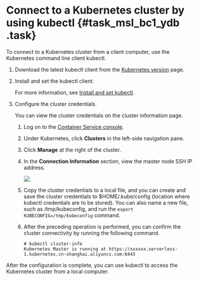 # Connect to a Kubernetes cluster by using kubectl {#task_msl_bc1_ydb .task}

To connect to a Kubernetes cluster from a client computer, use the Kubernetes command line client kubectl.

1.  Download the latest kubectl client from the [Kubernetes version](https://github.com/kubernetes/kubernetes/blob/master/CHANGELOG.md?spm=a2c4g.11186623.2.4.9ZrN6B&file=CHANGELOG.md) page. 
2.  Install and set the kubectl client. 

    For more information, see [Install and set kubectl](https://kubernetes.io/docs/tasks/tools/install-kubectl/).

3.  Configure the cluster credentials. 

    You can view the cluster credentials on the cluster information page.

    1.  Log on to the [Container Service console](https://cs.console.aliyun.com). 
    2.  Under Kubernetes, click **Clusters** in the left-side navigation pane. 
    3.  Click **Manage** at the right of the cluster. 
    4.  In the **Connection Information** section, view the master node SSH IP address. 

        ![](http://static-aliyun-doc.oss-cn-hangzhou.aliyuncs.com/assets/img/6961/15341317785649_en-US.png)

    5.  Copy the cluster credentials to a local file, and you can create and save the cluster credentials to $HOME/.kube/config \(location where kubectl credentials are to be stored\). You can also name a new file, such as /tmp/kubeconfig, and run the `export KUBECONFIG=/tmp/kubeconfig` command. 
    6.  After the preceding operation is performed, you can confirm the cluster connectivity by running the following command.  

        ```
        # kubectl cluster-info
        Kubernetes Master is running at https://xxxxxx.serverless-1.kubernetes.cn-shanghai.aliyuncs.com:6443
        ```


After the configuration is complete, you can use kubectl to access the Kubernetes cluster from a local computer.

